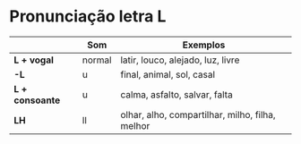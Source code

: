 # Pronunciação letra L

|                   | Som     | Exemplos                                        |
| --                | --      | --                                              |
| **L + vogal**     | normal  | latir, louco, alejado, luz, livre               |
| **-L**            | u       | final, animal, sol, casal                       |
| **L + consoante** | u       | calma, asfalto, salvar, falta                   |
| **LH**            | ll      | olhar, alho, compartilhar, milho, filha, melhor |
